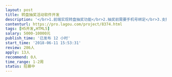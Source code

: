 ```yaml
---                
layout: post       
title: 转盘抽奖活动软件开发           
description: '</br>1.前端实现转盘抽奖功能</br>2.抽奖前需要手机号绑定</br>3.支持微信分享，每分享成功一次即可多获得一次抽奖机会</br>4.后台抽奖统计功能</br>5.后台可设置抽奖奖项、获奖概率</br>'     
contenturl: https://pro.lagou.com/project/8374.html      
tags: [H5开发,HTML5]            
salary: 5000-10000元          
publish_time: '已发布 12 小时'         
start_time: '2018-06-11 15:53:31'           
review: 286人                   
apply: 13人                   
recommend: 0人                   
time_range: 1-2周              
status: 招募中                  
---                 
```

